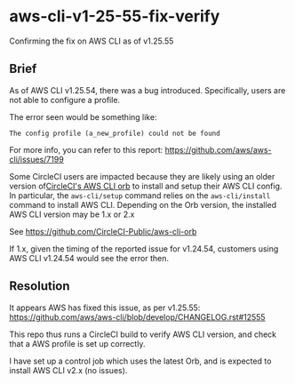 # aws-cli-v1-25-55-fix-verify
Confirming the fix on AWS CLI as of v1.25.55

## Brief

As of AWS CLI v1.25.54, there was a bug introduced.
Specifically, users are not able to configure a profile.

The error seen would be something like:

```
The config profile (a_new_profile) could not be found
```

For more info, you can refer to this report: https://github.com/aws/aws-cli/issues/7199

Some CircleCI users are impacted because they are likely using an older version of[CircleCI's AWS CLI orb](https://circleci.com/developer/orbs/orb/circleci/aws-cli) to install and setup their AWS CLI config.
In particular, the `aws-cli/setup` command relies on the `aws-cli/install` command to install AWS CLI.
Depending on the Orb version, the installed AWS CLI version may be 1.x or 2.x

See https://github.com/CircleCI-Public/aws-cli-orb

If 1.x, given the timing of the reported issue for v1.24.54, customers using AWS CLI v1.24.54 would see the error then.

## Resolution

It appears AWS has fixed this issue, as per v1.25.55:
https://github.com/aws/aws-cli/blob/develop/CHANGELOG.rst#12555

This repo thus runs a CircleCI build to verify AWS CLI version, and check that a AWS profile is set up correctly.

I have set up a control job which uses the latest Orb, and is expected to install AWS CLI v2.x (no issues).
